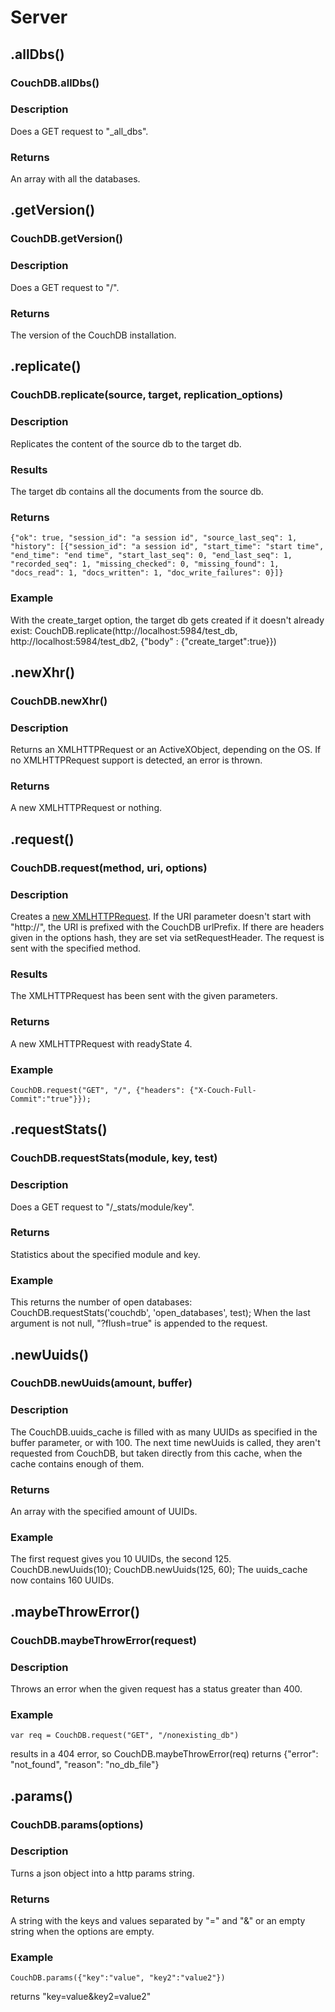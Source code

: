 # Server

## .allDbs()

### CouchDB.allDbs()

### Description
Does a GET request to "_all_dbs". 

### Returns
An array with all the databases.


## .getVersion()

### CouchDB.getVersion()

### Description
Does a GET request to "/". 

### Returns
The version of the CouchDB installation.


## .replicate()

### CouchDB.replicate(source, target, replication_options)

### Description
Replicates the content of the source db to the target db. 
  
### Results
The target db contains all the documents from the source db.  

### Returns
    {"ok": true, "session_id": "a session id", "source_last_seq": 1, "history": [{"session_id": "a session id", "start_time": "start time", "end_time": "end time", "start_last_seq": 0, "end_last_seq": 1, "recorded_seq": 1, "missing_checked": 0, "missing_found": 1, "docs_read": 1, "docs_written": 1, "doc_write_failures": 0}]}
    
### Example
With the create_target option, the target db gets created if it doesn't already exist:
    CouchDB.replicate(http://localhost:5984/test_db, http://localhost:5984/test_db2, {"body" : {"create_target":true}})


## .newXhr()

### CouchDB.newXhr()

### Description
Returns an XMLHTTPRequest or an ActiveXObject, depending on the OS. If no XMLHTTPRequest support is detected, an error is thrown.

### Returns
A new XMLHTTPRequest or nothing.


## .request()

### CouchDB.request(method, uri, options)

### Description
Creates a [new XMLHTTPRequest](/newXhr). If the URI parameter doesn't start with "http://", the URI is prefixed with the CouchDB urlPrefix. If there are headers given in the options hash, they are set via setRequestHeader. The request is sent with the specified method. 

### Results
The XMLHTTPRequest has been sent with the given parameters.

### Returns
A new XMLHTTPRequest with readyState 4.

### Example
    CouchDB.request("GET", "/", {"headers": {"X-Couch-Full-Commit":"true"}});


## .requestStats()

### CouchDB.requestStats(module, key, test)

### Description
Does a GET request to "/_stats/module/key".

### Returns
Statistics about the specified module and key.

### Example
This returns the number of open databases:
    CouchDB.requestStats('couchdb', 'open_databases', test);
When the last argument is not null, "?flush=true" is appended to the request.


## .newUuids()

### CouchDB.newUuids(amount, buffer)

### Description
The CouchDB.uuids_cache is filled with as many UUIDs as specified in the buffer parameter, or with 100. The next time newUuids is called, they aren't requested from CouchDB, but taken directly from this cache, when the cache contains enough of them. 
  
### Returns
An array with the specified amount of UUIDs.

### Example
The first request gives you 10 UUIDs, the second 125. 
    CouchDB.newUuids(10);
    CouchDB.newUuids(125, 60);
The uuids_cache now contains 160 UUIDs.


## .maybeThrowError()

### CouchDB.maybeThrowError(request)

### Description
Throws an error when the given request has a status greater than 400. 

### Example
    var req = CouchDB.request("GET", "/nonexisting_db")
results in a 404 error, so 
    CouchDB.maybeThrowError(req)
returns
    {"error": "not_found", "reason": "no_db_file"}


## .params()

### CouchDB.params(options)

### Description
Turns a json object into a http params string.

### Returns
A string with the keys and values separated by "=" and "&" or an empty string when the options are empty.

### Example
    CouchDB.params({"key":"value", "key2":"value2"})
returns
    "key=value&key2=value2"

